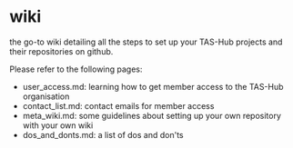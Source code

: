 # wiki
the go-to wiki detailing all the steps to set up your TAS-Hub projects and their repositories on github. 

Please refer to the following pages:
* user_access.md: learning how to get member access to the TAS-Hub organisation 
* contact_list.md: contact emails for member access
* meta_wiki.md: some guidelines about setting up your own repository with your own wiki
* dos_and_donts.md: a list of dos and don'ts
